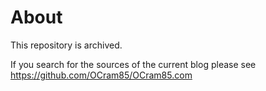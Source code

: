 # About

This repository is archived.

If you search for the sources of the current blog please see https://github.com/OCram85/OCram85.com
